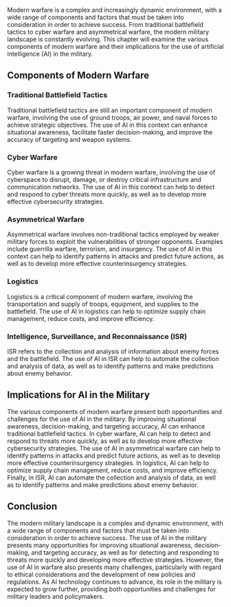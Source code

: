 
Modern warfare is a complex and increasingly dynamic environment, with a wide range of components and factors that must be taken into consideration in order to achieve success. From traditional battlefield tactics to cyber warfare and asymmetrical warfare, the modern military landscape is constantly evolving. This chapter will examine the various components of modern warfare and their implications for the use of artificial intelligence (AI) in the military.

Components of Modern Warfare
----------------------------

### Traditional Battlefield Tactics

Traditional battlefield tactics are still an important component of modern warfare, involving the use of ground troops, air power, and naval forces to achieve strategic objectives. The use of AI in this context can enhance situational awareness, facilitate faster decision-making, and improve the accuracy of targeting and weapon systems.

### Cyber Warfare

Cyber warfare is a growing threat in modern warfare, involving the use of cyberspace to disrupt, damage, or destroy critical infrastructure and communication networks. The use of AI in this context can help to detect and respond to cyber threats more quickly, as well as to develop more effective cybersecurity strategies.

### Asymmetrical Warfare

Asymmetrical warfare involves non-traditional tactics employed by weaker military forces to exploit the vulnerabilities of stronger opponents. Examples include guerrilla warfare, terrorism, and insurgency. The use of AI in this context can help to identify patterns in attacks and predict future actions, as well as to develop more effective counterinsurgency strategies.

### Logistics

Logistics is a critical component of modern warfare, involving the transportation and supply of troops, equipment, and supplies to the battlefield. The use of AI in logistics can help to optimize supply chain management, reduce costs, and improve efficiency.

### Intelligence, Surveillance, and Reconnaissance (ISR)
ISR refers to the collection and analysis of information about enemy forces and the battlefield. The use of AI in ISR can help to automate the collection and analysis of data, as well as to identify patterns and make predictions about enemy behavior.

Implications for AI in the Military
-----------------------------------

The various components of modern warfare present both opportunities and challenges for the use of AI in the military. By improving situational awareness, decision-making, and targeting accuracy, AI can enhance traditional battlefield tactics. In cyber warfare, AI can help to detect and respond to threats more quickly, as well as to develop more effective cybersecurity strategies. The use of AI in asymmetrical warfare can help to identify patterns in attacks and predict future actions, as well as to develop more effective counterinsurgency strategies. In logistics, AI can help to optimize supply chain management, reduce costs, and improve efficiency. Finally, in ISR, AI can automate the collection and analysis of data, as well as to identify patterns and make predictions about enemy behavior.

Conclusion
----------

The modern military landscape is a complex and dynamic environment, with a wide range of components and factors that must be taken into consideration in order to achieve success. The use of AI in the military presents many opportunities for improving situational awareness, decision-making, and targeting accuracy, as well as for detecting and responding to threats more quickly and developing more effective strategies. However, the use of AI in warfare also presents many challenges, particularly with regard to ethical considerations and the development of new policies and regulations. As AI technology continues to advance, its role in the military is expected to grow further, providing both opportunities and challenges for military leaders and policymakers.
